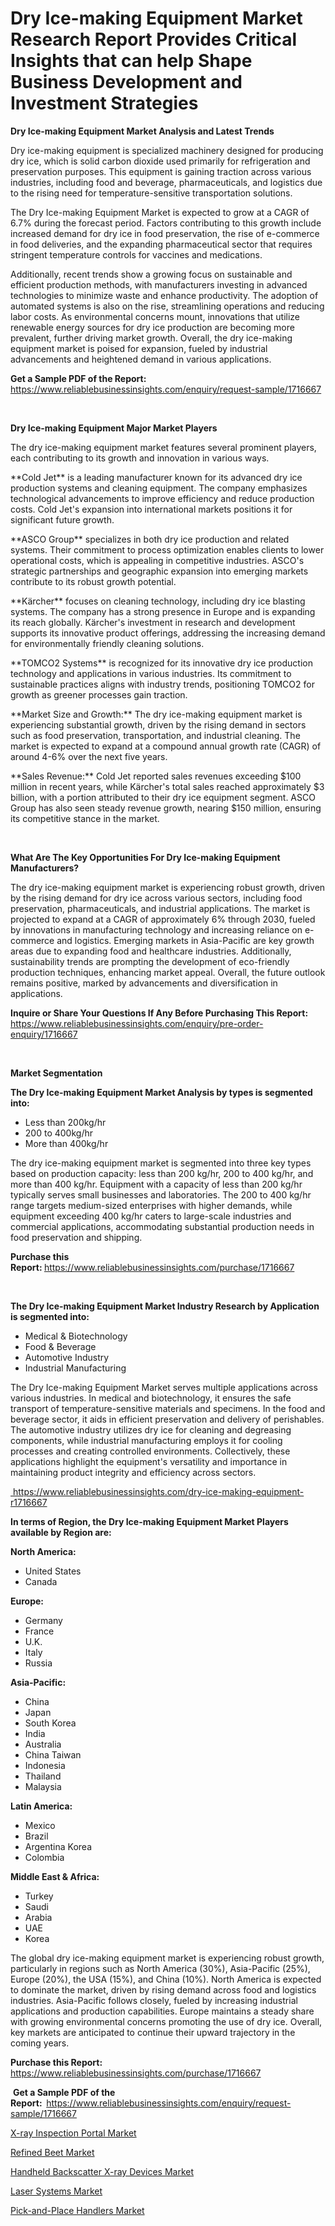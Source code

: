 <p><h1>Dry Ice-making Equipment Market Research Report Provides Critical Insights that can help Shape Business Development and Investment Strategies</h1></p><p><strong>Dry Ice-making Equipment Market Analysis and Latest Trends</strong></p>
<p><p>Dry ice-making equipment is specialized machinery designed for producing dry ice, which is solid carbon dioxide used primarily for refrigeration and preservation purposes. This equipment is gaining traction across various industries, including food and beverage, pharmaceuticals, and logistics due to the rising need for temperature-sensitive transportation solutions. </p><p>The Dry Ice-making Equipment Market is expected to grow at a CAGR of 6.7% during the forecast period. Factors contributing to this growth include increased demand for dry ice in food preservation, the rise of e-commerce in food deliveries, and the expanding pharmaceutical sector that requires stringent temperature controls for vaccines and medications. </p><p>Additionally, recent trends show a growing focus on sustainable and efficient production methods, with manufacturers investing in advanced technologies to minimize waste and enhance productivity. The adoption of automated systems is also on the rise, streamlining operations and reducing labor costs. As environmental concerns mount, innovations that utilize renewable energy sources for dry ice production are becoming more prevalent, further driving market growth. Overall, the dry ice-making equipment market is poised for expansion, fueled by industrial advancements and heightened demand in various applications.</p></p>
<p><strong>Get a Sample PDF of the Report:&nbsp;</strong> <a href="https://www.reliablebusinessinsights.com/enquiry/request-sample/1716667?utm_campaign=60&utm_medium=2&utm_source=Github&utm_content=ia&utm_term=10102024&utm_id=dry-ice-making-equipment">https://www.reliablebusinessinsights.com/enquiry/request-sample/1716667</a></p>
<p>&nbsp;</p>
<p><strong>Dry Ice-making Equipment Major Market Players</strong></p>
<p><p>The dry ice-making equipment market features several prominent players, each contributing to its growth and innovation in various ways. </p><p>**Cold Jet** is a leading manufacturer known for its advanced dry ice production systems and cleaning equipment. The company emphasizes technological advancements to improve efficiency and reduce production costs. Cold Jet's expansion into international markets positions it for significant future growth.</p><p>**ASCO Group** specializes in both dry ice production and related systems. Their commitment to process optimization enables clients to lower operational costs, which is appealing in competitive industries. ASCO's strategic partnerships and geographic expansion into emerging markets contribute to its robust growth potential.</p><p>**Kärcher** focuses on cleaning technology, including dry ice blasting systems. The company has a strong presence in Europe and is expanding its reach globally. Kärcher's investment in research and development supports its innovative product offerings, addressing the increasing demand for environmentally friendly cleaning solutions.</p><p>**TOMCO2 Systems** is recognized for its innovative dry ice production technology and applications in various industries. Its commitment to sustainable practices aligns with industry trends, positioning TOMCO2 for growth as greener processes gain traction.</p><p>**Market Size and Growth:** The dry ice-making equipment market is experiencing substantial growth, driven by the rising demand in sectors such as food preservation, transportation, and industrial cleaning. The market is expected to expand at a compound annual growth rate (CAGR) of around 4-6% over the next five years.</p><p>**Sales Revenue:** Cold Jet reported sales revenues exceeding $100 million in recent years, while Kärcher's total sales reached approximately $3 billion, with a portion attributed to their dry ice equipment segment. ASCO Group has also seen steady revenue growth, nearing $150 million, ensuring its competitive stance in the market.</p></p>
<p>&nbsp;</p>
<p><strong>What Are The Key Opportunities For Dry Ice-making Equipment Manufacturers?</strong></p>
<p><p>The dry ice-making equipment market is experiencing robust growth, driven by the rising demand for dry ice across various sectors, including food preservation, pharmaceuticals, and industrial applications. The market is projected to expand at a CAGR of approximately 6% through 2030, fueled by innovations in manufacturing technology and increasing reliance on e-commerce and logistics. Emerging markets in Asia-Pacific are key growth areas due to expanding food and healthcare industries. Additionally, sustainability trends are prompting the development of eco-friendly production techniques, enhancing market appeal. Overall, the future outlook remains positive, marked by advancements and diversification in applications.</p></p>
<p><strong>Inquire or Share Your Questions If Any Before Purchasing This Report:</strong> <a href="https://www.reliablebusinessinsights.com/enquiry/pre-order-enquiry/1716667?utm_campaign=60&utm_medium=2&utm_source=Github&utm_content=ia&utm_term=10102024&utm_id=dry-ice-making-equipment">https://www.reliablebusinessinsights.com/enquiry/pre-order-enquiry/1716667</a></p>
<p>&nbsp;</p>
<p><strong>Market Segmentation</strong></p>
<p><strong>The Dry Ice-making Equipment Market Analysis by types is segmented into:</strong></p>
<p><ul><li>Less than 200kg/hr</li><li>200 to 400kg/hr</li><li>More than 400kg/hr</li></ul></p>
<p><p>The dry ice-making equipment market is segmented into three key types based on production capacity: less than 200 kg/hr, 200 to 400 kg/hr, and more than 400 kg/hr. Equipment with a capacity of less than 200 kg/hr typically serves small businesses and laboratories. The 200 to 400 kg/hr range targets medium-sized enterprises with higher demands, while equipment exceeding 400 kg/hr caters to large-scale industries and commercial applications, accommodating substantial production needs in food preservation and shipping.</p></p>
<p><strong>Purchase this Report:&nbsp;</strong><a href="https://www.reliablebusinessinsights.com/purchase/1716667?utm_campaign=60&utm_medium=2&utm_source=Github&utm_content=ia&utm_term=10102024&utm_id=dry-ice-making-equipment">https://www.reliablebusinessinsights.com/purchase/1716667</a></p>
<p>&nbsp;</p>
<p><strong>The Dry Ice-making Equipment Market Industry Research by Application is segmented into:</strong></p>
<p><ul><li>Medical & Biotechnology</li><li>Food & Beverage</li><li>Automotive Industry</li><li>Industrial Manufacturing</li></ul></p>
<p><p>The Dry Ice-making Equipment Market serves multiple applications across various industries. In medical and biotechnology, it ensures the safe transport of temperature-sensitive materials and specimens. In the food and beverage sector, it aids in efficient preservation and delivery of perishables. The automotive industry utilizes dry ice for cleaning and degreasing components, while industrial manufacturing employs it for cooling processes and creating controlled environments. Collectively, these applications highlight the equipment's versatility and importance in maintaining product integrity and efficiency across sectors.</p></p>
<p><a href="https://www.reliablebusinessinsights.com/dry-ice-making-equipment-r1716667?utm_campaign=60&utm_medium=2&utm_source=Github&utm_content=ia&utm_term=10102024&utm_id=dry-ice-making-equipment">&nbsp;https://www.reliablebusinessinsights.com/dry-ice-making-equipment-r1716667</a></p>
<p><strong>In terms of Region, the Dry Ice-making Equipment Market Players available by Region are:</strong></p>
<p>
    <p> <strong> North America: </strong>
        <ul>
            <li>United States</li>
            <li>Canada</li>
        </ul>
        </p> 
    <p> <strong> Europe: </strong>
        <ul>
            <li>Germany</li>
            <li>France</li>
            <li>U.K.</li>
            <li>Italy</li>
            <li>Russia</li>
        </ul>
        </p> 
    <p> <strong> Asia-Pacific: </strong>
        <ul>
            <li>China</li>
            <li>Japan</li>
            <li>South Korea</li>
            <li>India</li>
            <li>Australia</li>
            <li>China Taiwan</li>
            <li>Indonesia</li>
            <li>Thailand</li>
            <li>Malaysia</li>
        </ul>
        </p> 
    <p> <strong> Latin America: </strong>
        <ul>
            <li>Mexico</li>
            <li>Brazil</li>
            <li>Argentina Korea</li>
            <li>Colombia</li>
        </ul>
        </p> 
    <p> <strong> Middle East & Africa: </strong>
        <ul>
            <li>Turkey</li>
            <li>Saudi</li>
            <li>Arabia</li>
            <li>UAE</li>
            <li>Korea</li>
        </ul>
    </p>
    </p>
<p><p>The global dry ice-making equipment market is experiencing robust growth, particularly in regions such as North America (30%), Asia-Pacific (25%), Europe (20%), the USA (15%), and China (10%). North America is expected to dominate the market, driven by rising demand across food and logistics industries. Asia-Pacific follows closely, fueled by increasing industrial applications and production capabilities. Europe maintains a steady share with growing environmental concerns promoting the use of dry ice. Overall, key markets are anticipated to continue their upward trajectory in the coming years.</p></p>
<p><strong>Purchase this Report: </strong><a href="https://www.reliablebusinessinsights.com/purchase/1716667?utm_campaign=60&utm_medium=2&utm_source=Github&utm_content=ia&utm_term=10102024&utm_id=dry-ice-making-equipment">https://www.reliablebusinessinsights.com/purchase/1716667</a></p>
<p>&nbsp;<strong>Get a Sample PDF of the Report:&nbsp;&nbsp;</strong><a href="https://www.reliablebusinessinsights.com/enquiry/request-sample/1716667?utm_campaign=60&utm_medium=2&utm_source=Github&utm_content=ia&utm_term=10102024&utm_id=dry-ice-making-equipment">https://www.reliablebusinessinsights.com/enquiry/request-sample/1716667</a></p>
<p><strong></strong></p>
<p><p><a href="https://www.linkedin.com/pulse/x-ray-inspection-portal-industry-insights-report-analyzing-market-76tlf?utm_campaign=60&utm_medium=2&utm_source=Github&utm_content=ia&utm_term=10102024&utm_id=dry-ice-making-equipment">X-ray Inspection Portal Market</a></p><p><a href="https://issuu.com/reportprime-2/docs/refined-beet-market-size-2030.pptx_d3931b1a3dea90?utm_campaign=60&utm_medium=2&utm_source=Github&utm_content=ia&utm_term=10102024&utm_id=dry-ice-making-equipment">Refined Beet Market</a></p><p><a href="https://www.linkedin.com/pulse/market-forecasting-change-global-handheld-backscatter-x-ray-nufsf?utm_campaign=60&utm_medium=2&utm_source=Github&utm_content=ia&utm_term=10102024&utm_id=dry-ice-making-equipment">Handheld Backscatter X-ray Devices Market</a></p><p><a href="https://github.com/darientvns/Market-Research-Report-List-1/blob/main/laser-systems-market.md?utm_campaign=60&utm_medium=2&utm_source=Github&utm_content=ia&utm_term=10102024&utm_id=dry-ice-making-equipment">Laser Systems Market</a></p><p><a href="https://github.com/ardellegief/Market-Research-Report-List-1/blob/main/pick-and-place-handlers-market.md?utm_campaign=60&utm_medium=2&utm_source=Github&utm_content=ia&utm_term=10102024&utm_id=dry-ice-making-equipment">Pick-and-Place Handlers Market</a></p></p>